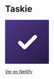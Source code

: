 # Taskie

![Taskie Logo](./img/taskie-icon-144.png)

[Ver en Netlify](https://sosa-pwa-taskie.netlify.app/)
